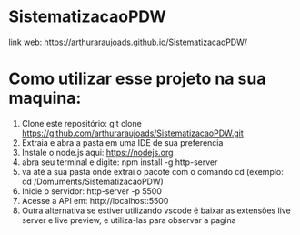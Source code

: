 # SistematizacaoPDW

 link web: https://arthuraraujoads.github.io/SistematizacaoPDW/

# Como utilizar esse projeto na sua maquina:
1. Clone este repositório: git clone https://github.com/arthuraraujoads/SistematizacaoPDW.git
2. Extraia e abra a pasta em uma IDE de sua preferencia
3. Instale o node.js aqui: https://nodejs.org
4. abra seu terminal e digite: npm install -g http-server
5. va até a sua pasta onde extrai o pacote com o comando cd (exemplo: cd /Domuments/SistematizacaoPDW)
6. Inicie o servidor: http-server -p 5500
7. Acesse a API em: http://localhost:5500
8. Outra alternativa se estiver utilizando vscode é baixar as extensões live server e live preview, e utiliza-las para observar a pagina
